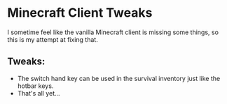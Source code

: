 # Minecraft Client Tweaks
I sometime feel like the vanilla Minecraft client is missing some things, so this is my attempt at fixing that. 

## Tweaks:
 * The switch hand key can be used in the survival inventory just like the hotbar keys.
 * That's all yet...